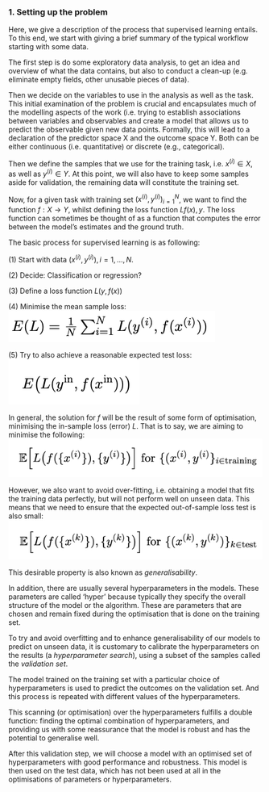 ### 1. Setting up the problem
Here, we give a description of the process that supervised learning entails. To this end, we start with giving a brief summary of the typical workflow starting with some data. 

The first step is do some exploratory data analysis, to get an idea and overview of what the data contains, but also to conduct a clean-up (e.g. eliminate empty fields, other unusable pieces of data). 

Then we decide on the variables to use in the analysis as well as the task. This initial examination of the problem is crucial and encapsulates much of the modelling aspects of the work (i.e. trying to establish associations between variables and observables and create a model that allows us to predict the observable given new data points. Formally, this will lead to a declaration of the predictor space X and the outcome space Y. Both can be either continuous (i.e. quantitative) or discrete (e.g., categorical). 

Then we define the samples that we use for the training task, i.e. $x^{(i)} ∈ X$, as well as $y^{(i)} ∈ Y$. At this point, we will also have to keep some samples aside for validation, the remaining data will constitute the training set. 

Now, for a given task with training set ${(x^{(i)},y^{(i)})}^N_{i=1}$, we want to find the function $f : X → Y$, whilst defining the loss function $L f(x), y$. The loss function can sometimes be thought of as a function that computes the error between the model’s estimates and the ground truth.


The basic process for supervised learning is as following:

(1) Start with data $(x^{(i)}, y^{(i)}), i = 1, . . . , N$.

(2) Decide: Classification or regression?

(3) Define a loss function $L(y, f(x))$

(4) Minimise the mean sample loss: ![Mean sample loss](./images/mean-sample-loss.png)

(5) Try to also achieve a reasonable expected test loss: ![Expected test loss](./images/expected-test-loss.png)

 
In general, the solution for $f$ will be the result of some form of optimisation, minimising the in-sample loss (error) $L$. That is to say, we are aiming to minimise the following: ![Optimisation](./images/optimisation.png)

 
However, we also want to avoid over-fitting, i.e. obtaining a model that fits the training data perfectly, but will not perform well on unseen data. This means that we need to ensure that the expected out-of-sample loss test is also small: ![Overfitting](./images/overfitting.png)

This desirable property is also known as *generalisability*.

In addition, there are usually several hyperparameters in the models. These parameters are called ‘hyper’ because typically they specify the overall structure of the model or the algorithm. These are parameters that are chosen and remain fixed during the optimisation that is done on the training set. 

To try and avoid overfitting and to enhance generalisability of our models to predict on unseen data, it is customary to calibrate the hyperparameters on the results (a *hyperparameter search*), using a subset of the samples called the *validation set*.

The model trained on the training set with a particular choice of hyperparameters is used to predict the outcomes on the validation set. And this process is repeated with different values of the hyperparameters. 

This scanning (or optimisation) over the hyperparameters fulfills a double function: finding the optimal combination of hyperparameters, and providing us with some reassurance that the model is robust and has the potential to generalise well. 

After this validation step, we will choose a model with an optimised set of hyperparameters with good performance and robustness. This model is then used on the test data, which has not been used at all in the optimisations of parameters or hyperparameters.
